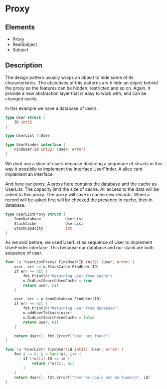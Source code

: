 # Proxy

## Elements

 - Proxy
 - RealSubject
 - Subject

## Description

The design pattern usually wraps an object to hide some of its characteristics. The objectives of this patterns are ti hide an object behind the proxy so the features can be hidden, restricted and so on. Again, it provide a new abstraction layer that is easy to work with, and can be changed easily.

In this example we have a database of users.

```go
type User struct {
	ID int32
}

type UserList []User

type UserFinder interface {
	FindUser(id int32) (User, error)
}
```

We dont use a slice of users because declaring a sequence of structs in this way it possibile to implement the interface UserFinder. A slice cant implement an interface.

And here our proxy. A proxy here contains the database and the cache as UserList. The capacity limit the size of cache. All access to the data will be asked to this proxy. The proxy will save in cache new records. When a record will be asked first will be checked the presence in cache, then in database.

```go
type UserListProxy struct {
	SomeDatabase           UserList
	StackCache             UserList
	StackCapacity          int
}
```

As we said before, we used UserList as sequence of User to implement UserFinder interface. This because our database and our stack are both sequence of user.

```go
func (u *UserListProxy) FindUser(ID int32) (User, error) {
	user, err := u.StackCache.FindUser(ID)
	if err == nil {
		fmt.Println("Returning user from cache")
		u.DidLastSearchUsedCache = true
		return user, nil
	}

	user, err = u.SomeDatabase.FindUser(ID)
	if err == nil {
		fmt.Println("Returning user from database")
		u.addUserToStack(user)
		u.DidLastSearchUsedCache = false
		return user, nil
	}

	return User{}, fmt.Errorf("User not found")
}

func (u *UserList) FindUser(id int32) (User, error) {
	for i := 0; i < len(*u); i++ {
		if (*u)[i].ID == id {
			return (*u)[i], nil
		}
	}
	return User{}, fmt.Errorf("User %s could not be found\n", id)
}
```
